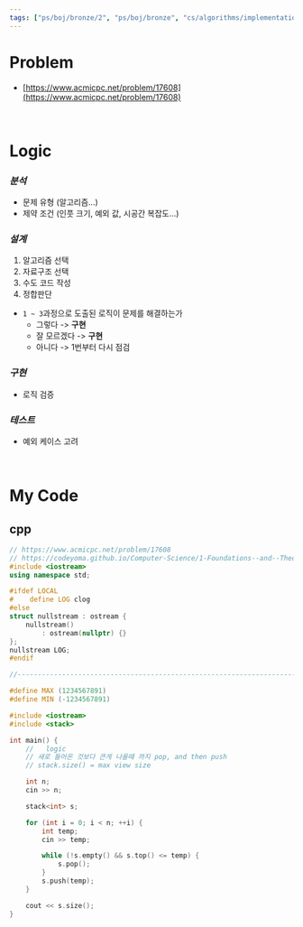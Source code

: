 ```yaml
---
tags: ["ps/boj/bronze/2", "ps/boj/bronze", "cs/algorithms/implementation/ps","cs/algorithms/data-structures/ps","cs/algorithms/stack/ps"]
---
```


# Problem
- [https://www.acmicpc.net/problem/17608](https://www.acmicpc.net/problem/17608)

<br/>

# Logic

### *분석*
- 문제 유형 (알고리즘...)
- 제약 조건 (인풋 크기, 예외 값, 시공간 복잡도...)

### *설계*
1. 알고리즘 선택
2. 자료구조 선택
3. 수도 코드 작성
4. 정합판단
  - `1 ~ 3`과정으로 도출된 로직이 문제를 해결하는가
    - 그렇다 -> **구현**
    - 잘 모르겠다 -> **구현**
    - 아니다 -> 1번부터 다시 점검

### *구현*
- 로직 검증

### *테스트*
- 예외 케이스 고려

<br/>

# My Code
## cpp
```cpp title="boj/17608.cpp"
// https://www.acmicpc.net/problem/17608
// https://codeyoma.github.io/Computer-Science/1-Foundations--and--Theory/Algorithms/ps/boj/17608/17608
#include <iostream>
using namespace std;

#ifdef LOCAL
#    define LOG clog
#else
struct nullstream : ostream {
    nullstream()
        : ostream(nullptr) {}
};
nullstream LOG;
#endif

//--------------------------------------------------------------------------------------------------

#define MAX (1234567891)
#define MIN (-1234567891)

#include <iostream>
#include <stack>

int main() {
    //   logic
    // 새로 들어온 것보다 큰게 나올떄 까지 pop, and then push
    // stack.size() = max view size

    int n;
    cin >> n;

    stack<int> s;

    for (int i = 0; i < n; ++i) {
        int temp;
        cin >> temp;

        while (!s.empty() && s.top() <= temp) {
            s.pop();
        }
        s.push(temp);
    }

    cout << s.size();
}

```
